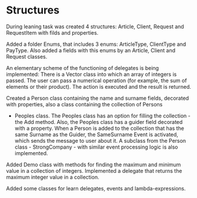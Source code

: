 # Structures

During leaning task was created 4 structures: Article, Client, Request and RequestItem with filds and properties.

Added a folder Enums, that includes 3 enums: ArticleType, ClientType and PayType. Also added a fields with this 
enums by an Article, Client and Request classes.

An elementary scheme of the functioning of delegates is being implemented:
There is a Vector class into which an array of integers is passed. 
The user can pass a numerical operation (for example, the sum of elements or their product). 
The action is executed and the result is returned.

Created a Person class containing the name and surname fields, decorated with properties, also a class containing the collection of Persons 
- Peoples class. The Peoples class has an option for filling the collection - the Add method. Also, the Peoples class has a guider field 
decorated with a property. When a Person is added to the collection that has the same Surname as the Guider, the SameSurname Event is activated, 
which sends the message to user about it.
A subclass from the Person class - StrongCompany - with similar event processing logic is also implemented.

Added Demo class with methods for finding the maximum and minimum value in a collection of integers.
Implemented a delegate that returns the maximum integer value in a collection.

Added some classes for learn delegates, events and lambda-expressions.